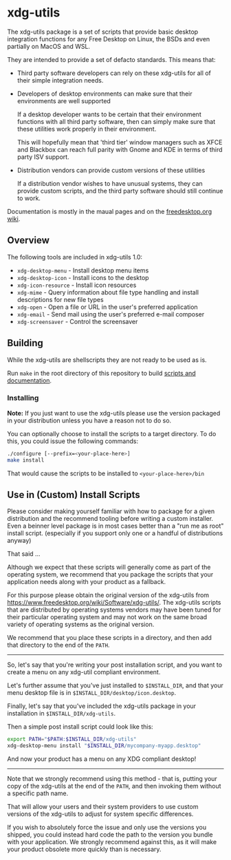 # xdg-utils

The xdg-utils package is a set of scripts that provide
basic desktop integration functions for any Free Desktop
on Linux, the BSDs and even partially on MacOS and WSL.

They are intended to provide a set of defacto standards.  This
means that:

* Third party software developers can rely on these xdg-utils
  for all of their simple integration needs.

* Developers of desktop environments can make sure that their
  environments are well supported

  If a desktop developer wants to be certain that their environment
  functions with all third party software, then can simply
  make sure that these utilities work properly in their environment.

  This will hopefully mean that 'third tier' window managers
  such as XFCE and Blackbox can reach full parity with Gnome and KDE
  in terms of third party ISV support.

* Distribution vendors can provide custom versions of these utilities

  If a distribution vendor wishes to have unusual systems,
  they can provide custom scripts, and the third party software
  should still continue to work.

Documentation is mostly in the maual pages and on the [freedesktop.org wiki](https://www.freedesktop.org/wiki/Software/xdg-utils/).

## Overview


The following tools are included in xdg-utils 1.0:

* `xdg-desktop-menu` - Install desktop menu items
* `xdg-desktop-icon` - Install icons to the desktop
* `xdg-icon-resource` - Install icon resources
* `xdg-mime` - Query information about file type handling and install descriptions for new file types
* `xdg-open` - Open a file or URL in the user's preferred application
* `xdg-email` - Send mail using the user's preferred e-mail composer
* `xdg-screensaver` - Control the screensaver


## Building

While the xdg-utils are shellscripts they are not ready to be used as is.

Run `make` in the root directory of this repository to build [scripts and documentation](scripts).

### Installing

<b>Note:</b> If you just want to use the xdg-utils please use the version packaged in your distribution unless you have a reason not to do so.

You can optionally choose to install the scripts
to a target directory.  To do this, you could issue
the following commands:

```sh
./configure [--prefix=<your-place-here>]
make install
```

That would cause the scripts to be installed to `<your-place-here>/bin`


## Use in (Custom) Install Scripts

Please consider making yourself familiar with how to package for a given distribution
and the recommend tooling before writing a custom installer.
Even a beinner level package is in most cases better than a "run me as root" install script.
(especially if you support only one or a handful of distributions anyway)

That said …

Although we expect that these scripts will generally come as part
of the operating system, we recommend that you package the scripts
that your application needs along with your product as a fallback.

For this purpose please obtain the original version of the xdg-utils from
https://www.freedesktop.org/wiki/Software/xdg-utils/.
The xdg-utils scripts that are distributed by operating systems vendors
may have been tuned for their particular operating system
and may not work on the same broad variety
of operating systems as the original version.

We recommend that you place these scripts in a directory, and
then add that directory to the end of the `PATH`.

---

So, let's say that you're writing your post installation script,
and you want to create a menu on any xdg-util compliant environment.

Let's further assume that you've just installed to `$INSTALL_DIR`,
and that your menu desktop file is in `$INSTALL_DIR/desktop/icon.desktop`.

Finally, let's say that you've included the xdg-utils package in your installation
in `$INSTALL_DIR/xdg-utils`.


Then a simple post install script could look like this:

```sh
export PATH="$PATH:$INSTALL_DIR/xdg-utils"
xdg-desktop-menu install "$INSTALL_DIR/mycompany-myapp.desktop"
```

And now your product has a menu on any XDG compliant desktop!

---

Note that we strongly recommend using this method - that is,
putting your copy of the xdg-utils at the end of the `PATH`,
and then invoking them without a specific path name.

That will allow your users and their system providers to
use custom versions of the xdg-utils to adjust for system specific
differences.

If you wish to absolutely force the issue and only use the versions
you shipped, you could instead hard code the path to the version
you bundle with your application.  We strongly recommend against
this, as it will make your product obsolete more quickly than is
necessary.
